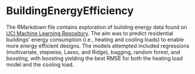 # BuildingEnergyEfficiency

The RMarkdown file contains exploration of building energy data found on [UCI Machine Learning Repository](https://archive.ics.uci.edu/ml/datasets/Energy+efficiency). The aim was to predict residential buildings' energy consumption (i.e., heating and cooling loads) to enable more energy efficient designs. The models attempted included regressions (multivariate, stepwise, Lasso, and Ridge), bagging, random forest, and boosting, with boosting yielding the best RMSE for both the heating load model and the cooling load.
